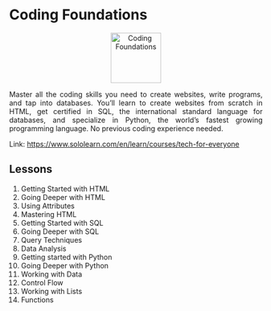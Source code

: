 # Coding Foundations

<p align="center">
    <img src="https://lecontent.sololearn.com/material-images/d90b5766e6e54b72a8fb1c8291444bf5-ResponsiveWebDesign.png" alt="Coding Foundations" width="100px" height="auto"></p>
<p align="justify">
    Master all the coding skills you need to create websites, write programs, and tap into databases. You’ll learn to create websites from scratch in HTML, get certified in SQL, the international standard language for databases, and specialize in Python, the world’s fastest growing programming language. No previous coding experience needed.
</p>

Link: https://www.sololearn.com/en/learn/courses/tech-for-everyone

## Lessons

1. Getting Started with HTML
2. Going Deeper with HTML
3. Using Attributes
4. Mastering HTML
5. Getting Started with SQL
6. Going Deeper with SQL
7. Query Techniques
8. Data Analysis
9. Getting started with Python
10. Going Deeper with Python
11. Working with Data
12. Control Flow
13. Working with Lists
14. Functions
